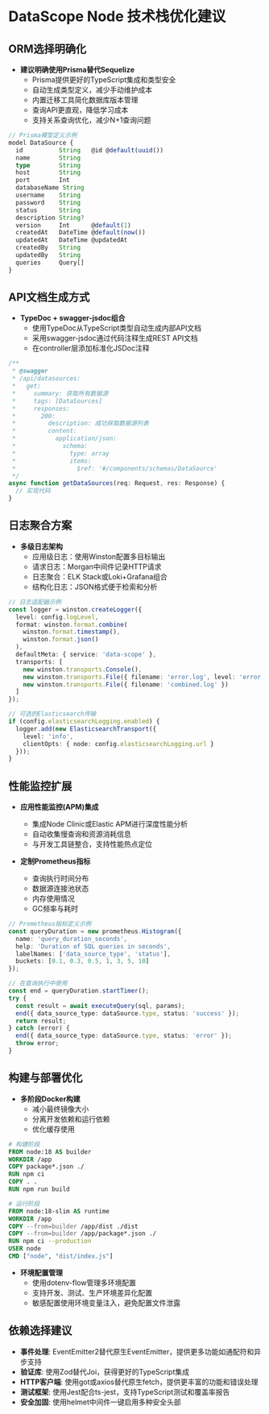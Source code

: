# DataScope Node 技术栈优化建议

## ORM选择明确化

- **建议明确使用Prisma替代Sequelize**
  - Prisma提供更好的TypeScript集成和类型安全
  - 自动生成类型定义，减少手动维护成本
  - 内置迁移工具简化数据库版本管理
  - 查询API更直观，降低学习成本
  - 支持关系查询优化，减少N+1查询问题

```typescript
// Prisma模型定义示例
model DataSource {
  id          String   @id @default(uuid())
  name        String
  type        String
  host        String
  port        Int
  databaseName String
  username    String
  password    String
  status      String
  description String?
  version     Int      @default(1)
  createdAt   DateTime @default(now())
  updatedAt   DateTime @updatedAt
  createdBy   String
  updatedBy   String
  queries     Query[]
}
```

## API文档生成方式

- **TypeDoc + swagger-jsdoc组合**
  - 使用TypeDoc从TypeScript类型自动生成内部API文档
  - 采用swagger-jsdoc通过代码注释生成REST API文档
  - 在controller层添加标准化JSDoc注释

```typescript
/**
 * @swagger
 * /api/datasources:
 *   get:
 *     summary: 获取所有数据源
 *     tags: [DataSources]
 *     responses:
 *       200:
 *         description: 成功获取数据源列表
 *         content:
 *           application/json:
 *             schema:
 *               type: array
 *               items:
 *                 $ref: '#/components/schemas/DataSource'
 */
async function getDataSources(req: Request, res: Response) {
  // 实现代码
}
```

## 日志聚合方案

- **多级日志架构**
  - 应用级日志：使用Winston配置多目标输出
  - 请求日志：Morgan中间件记录HTTP请求
  - 日志聚合：ELK Stack或Loki+Grafana组合
  - 结构化日志：JSON格式便于检索和分析

```typescript
// 日志适配器示例
const logger = winston.createLogger({
  level: config.logLevel,
  format: winston.format.combine(
    winston.format.timestamp(),
    winston.format.json()
  ),
  defaultMeta: { service: 'data-scope' },
  transports: [
    new winston.transports.Console(),
    new winston.transports.File({ filename: 'error.log', level: 'error' }),
    new winston.transports.File({ filename: 'combined.log' })
  ]
});

// 可选的Elasticsearch传输
if (config.elasticsearchLogging.enabled) {
  logger.add(new ElasticsearchTransport({
    level: 'info',
    clientOpts: { node: config.elasticsearchLogging.url }
  }));
}
```

## 性能监控扩展

- **应用性能监控(APM)集成**
  - 集成Node Clinic或Elastic APM进行深度性能分析
  - 自动收集慢查询和资源消耗信息
  - 与开发工具链整合，支持性能热点定位

- **定制Prometheus指标**
  - 查询执行时间分布
  - 数据源连接池状态
  - 内存使用情况
  - GC频率与耗时

```typescript
// Prometheus指标定义示例
const queryDuration = new prometheus.Histogram({
  name: 'query_duration_seconds',
  help: 'Duration of SQL queries in seconds',
  labelNames: ['data_source_type', 'status'],
  buckets: [0.1, 0.3, 0.5, 1, 3, 5, 10]
});

// 在查询执行中使用
const end = queryDuration.startTimer();
try {
  const result = await executeQuery(sql, params);
  end({ data_source_type: dataSource.type, status: 'success' });
  return result;
} catch (error) {
  end({ data_source_type: dataSource.type, status: 'error' });
  throw error;
}
```

## 构建与部署优化

- **多阶段Docker构建**
  - 减小最终镜像大小
  - 分离开发依赖和运行依赖
  - 优化缓存使用

```dockerfile
# 构建阶段
FROM node:18 AS builder
WORKDIR /app
COPY package*.json ./
RUN npm ci
COPY . .
RUN npm run build

# 运行阶段
FROM node:18-slim AS runtime
WORKDIR /app
COPY --from=builder /app/dist ./dist
COPY --from=builder /app/package*.json ./
RUN npm ci --production
USER node
CMD ["node", "dist/index.js"]
```

- **环境配置管理**
  - 使用dotenv-flow管理多环境配置
  - 支持开发、测试、生产环境差异化配置
  - 敏感配置使用环境变量注入，避免配置文件泄露

## 依赖选择建议

- **事件处理**: EventEmitter2替代原生EventEmitter，提供更多功能如通配符和异步支持
- **验证库**: 使用Zod替代Joi，获得更好的TypeScript集成
- **HTTP客户端**: 使用got或axios替代原生fetch，提供更丰富的功能和错误处理
- **测试框架**: 使用Jest配合ts-jest，支持TypeScript测试和覆盖率报告
- **安全加固**: 使用helmet中间件一键启用多种安全头部